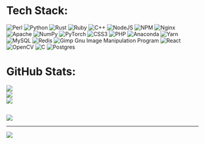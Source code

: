 
# Tech Stack:
![Perl](https://img.shields.io/badge/perl-%2339457E.svg?style=flat&logo=perl&logoColor=white) ![Python](https://img.shields.io/badge/python-3670A0?style=flat&logo=python&logoColor=ffdd54) ![Rust](https://img.shields.io/badge/rust-%23000000.svg?style=flat&logo=rust&logoColor=white) ![Ruby](https://img.shields.io/badge/ruby-%23CC342D.svg?style=flat&logo=ruby&logoColor=white) ![C++](https://img.shields.io/badge/c++-%2300599C.svg?style=flat&logo=c%2B%2B&logoColor=white) ![NodeJS](https://img.shields.io/badge/node.js-6DA55F?style=flat&logo=node.js&logoColor=white) ![NPM](https://img.shields.io/badge/NPM-%23000000.svg?style=flat&logo=npm&logoColor=white) ![Nginx](https://img.shields.io/badge/nginx-%23009639.svg?style=flat&logo=nginx&logoColor=white) ![Apache](https://img.shields.io/badge/apache-%23D42029.svg?style=flat&logo=apache&logoColor=white) ![NumPy](https://img.shields.io/badge/numpy-%23013243.svg?style=flat&logo=numpy&logoColor=white) ![PyTorch](https://img.shields.io/badge/PyTorch-%23EE4C2C.svg?style=flat&logo=PyTorch&logoColor=white) ![CSS3](https://img.shields.io/badge/css3-%231572B6.svg?style=flat&logo=css3&logoColor=white) ![PHP](https://img.shields.io/badge/php-%23777BB4.svg?style=flat&logo=php&logoColor=white) ![Anaconda](https://img.shields.io/badge/Anaconda-%2344A833.svg?style=flat&logo=anaconda&logoColor=white) ![Yarn](https://img.shields.io/badge/yarn-%232C8EBB.svg?style=flat&logo=yarn&logoColor=white) ![MySQL](https://img.shields.io/badge/mysql-%2300f.svg?style=flat&logo=mysql&logoColor=white) ![Redis](https://img.shields.io/badge/redis-%23DD0031.svg?style=flat&logo=redis&logoColor=white) ![Gimp Gnu Image Manipulation Program](https://img.shields.io/badge/Gimp-657D8B?style=flat&logo=gimp&logoColor=FFFFFF) ![React](https://img.shields.io/badge/react-%2320232a.svg?style=flat&logo=react&logoColor=%2361DAFB) ![OpenCV](https://img.shields.io/badge/opencv-%23white.svg?style=flat&logo=opencv&logoColor=white) ![C](https://img.shields.io/badge/c-%2300599C.svg?style=flat&logo=c&logoColor=white) ![Postgres](https://img.shields.io/badge/postgres-%23316192.svg?style=flat&logo=postgresql&logoColor=white)
#  GitHub Stats:
![](https://github-readme-stats.vercel.app/api?username=c1pzo&theme=dark&hide_border=true&include_all_commits=true&count_private=true)<br/>
![](https://github-readme-streak-stats.herokuapp.com/?user=c1pzo&theme=dark&hide_border=true)<br/>
![](https://github-readme-stats.vercel.app/api/top-langs/?username=c1pzo&theme=dark&hide_border=true&include_all_commits=true&count_private=true&layout=compact)

##
![](https://quotes-github-readme.vercel.app/api?type=horizontal&theme=dark)

---
[![](https://visitcount.itsvg.in/api?id=c1pzo&icon=0&color=12)](https://visitcount.itsvg.in)

<!-- Proudly created with GPRM ( https://gprm.itsvg.in ) -->
